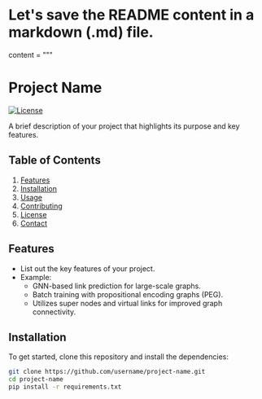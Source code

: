 # Let's save the README content in a markdown (.md) file.

content = """
# Project Name

[![License](https://img.shields.io/badge/license-MIT-blue.svg)](LICENSE)

A brief description of your project that highlights its purpose and key features. 

## Table of Contents

1. [Features](#features)
2. [Installation](#installation)
3. [Usage](#usage)
4. [Contributing](#contributing)
5. [License](#license)
6. [Contact](#contact)

## Features

- List out the key features of your project.
- Example:  
    - GNN-based link prediction for large-scale graphs.
    - Batch training with propositional encoding graphs (PEG).
    - Utilizes super nodes and virtual links for improved graph connectivity.

## Installation

To get started, clone this repository and install the dependencies:

```bash
git clone https://github.com/username/project-name.git
cd project-name
pip install -r requirements.txt
